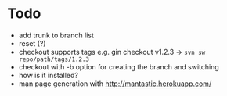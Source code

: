 # Todo

- add trunk to branch list
- reset (?)
- checkout supports tags e.g. gin checkout v1.2.3  -> `svn sw repo/path/tags/1.2.3`
- checkout with -b option for creating the branch and switching
- how is it installed?
- man page generation with http://mantastic.herokuapp.com/